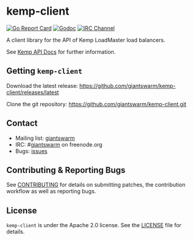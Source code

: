 # kemp-client

[![Go Report Card](https://goreportcard.com/badge/github.com/giantswarm/kemp-client)](https://goreportcard.com/report/github.com/giantswarm/kemp-client)
[![Godoc](https://godoc.org/github.com/giantswarm/kemp-client?status.svg)](http://godoc.org/github.com/giantswarm/kemp-client)
[![IRC Channel](https://img.shields.io/badge/irc-%23giantswarm-blue.svg)](https://kiwiirc.com/client/irc.freenode.net/#giantswarm)


A client library for the API of Kemp LoadMaster load balancers.

See [Kemp API Docs](https://kemptechnologies.com/files/support/documentation/KEMP_Restful%20API.pdf) for further information.

## Getting `kemp-client`

Download the latest release: https://github.com/giantswarm/kemp-client/releases/latest

Clone the git repository: https://github.com/giantswarm/kemp-client.git

## Contact

- Mailing list: [giantswarm](https://groups.google.com/forum/!forum/giantswarm)
- IRC: #[giantswarm](irc://irc.freenode.org:6667/#giantswarm) on freenode.org
- Bugs: [issues](https://github.com/giantswarm/kemp-client/issues)

## Contributing & Reporting Bugs

See [CONTRIBUTING](CONTRIBUTING.md) for details on submitting patches, the contribution workflow as well as reporting bugs.

## License

`kemp-client` is under the Apache 2.0 license. See the [LICENSE](LICENSE) file for details.
